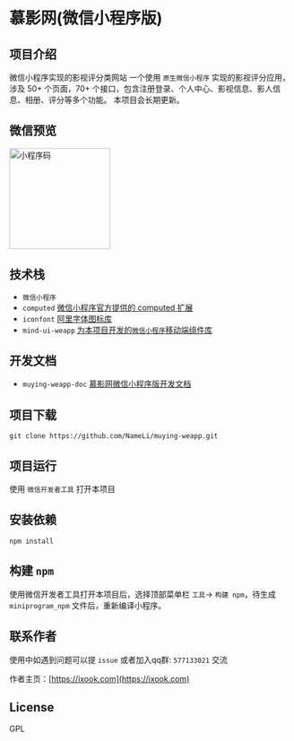 # 慕影网(微信小程序版)

## 项目介绍
微信小程序实现的影视评分类网站
一个使用 `原生微信小程序` 实现的影视评分应用，涉及 50+ 个页面，70+ 个接口，包含注册登录、个人中心、影视信息、影人信息、相册、评分等多个功能。 本项目会长期更新。

## 微信预览
<img alt="小程序码" width="180" src="https://weapp-doc.ixook.com/mini_code.jpg">


## 技术栈
- `微信小程序`
- `computed` [微信小程序官方提供的 computed 扩展](https://github.com/wechat-miniprogram/computed)
- `iconfont` [阿里字体图标库](https://www.iconfont.cn/)
- `mind-ui-weapp` [为本项目开发的`微信小程序`移动端组件库](https://github.com/NameLi/mind-ui-weapp) 

## 开发文档
- `muying-weapp-doc` [慕影网微信小程序版开发文档](https://weapp-doc.ixook.com) 

## 项目下载
```
git clone https://github.com/NameLi/muying-weapp.git
```
## 项目运行
使用 `微信开发者工具` 打开本项目

## 安装依赖
```
npm install
```
## 构建 `npm`
使用微信开发者工具打开本项目后，选择顶部菜单栏 `工具`-> `构建 npm`，待生成 `miniprogram_npm` 文件后，重新编译小程序。

## 联系作者
使用中如遇到问题可以提 `issue` 或者加入qq群: `577133021` 交流

作者主页：[https://ixook.com](https://ixook.com)


## License
GPL
